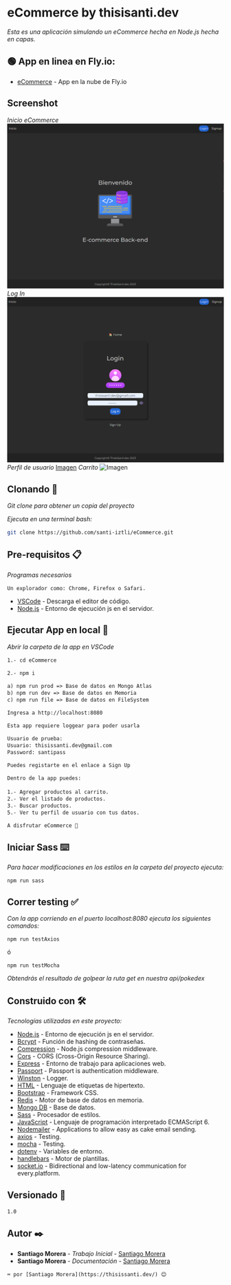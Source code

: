 # eCommerce by thisisanti.dev

_Esta es una aplicación simulando un eCommerce hecha en Node.js hecha en capas._

## 🟢 App en linea en Fly.io:

-   [eCommerce]("url_aqui") - App en la nube de Fly.io

## Screenshot

_Inicio eCommerce_
![Imagen](/public/img/Screenshot%202023-04-06%20083531.png)
_Log In_
![Imagen](/public/img/Screenshot%202023-04-06%20083548.png)
_Perfil de usuario_
[Imagen](/public/img/ScreenshotFavoritos.webp)
_Carrito_
![Imagen](/public/img/ScreenshotBuscador.webp)

## Clonando 🚀

_Git clone para obtener un copia del proyecto_

_Ejecuta en una terminal bash:_

```bash
git clone https://github.com/santi-iztli/eCommerce.git
```

## Pre-requisitos 📋

_Programas necesarios_

```
Un explorador como: Chrome, Firefox o Safari.
```

-   [VSCode](https://code.visualstudio.com/) - Descarga el editor de código.
-   [Node.js](https://nodejs.org/es/docs) - Entorno de ejecución js en el servidor.

## Ejecutar App en local 🔧

_Abrir la carpeta de la app en VSCode_

```
1.- cd eCommerce
```

```
2.- npm i
```

```
a) npm run prod => Base de datos en Mongo Atlas
b) npm run dev => Base de datos en Memoria
c) npm run file => Base de datos en FileSystem
```

```
Ingresa a http://localhost:8080
```

```
Esta app requiere loggear para poder usarla
```

```
Usuario de prueba:
Usuario: thisissanti.dev@gmail.com
Password: santipass
```

```
Puedes registarte en el enlace a Sign Up
```

```
Dentro de la app puedes:

1.- Agregar productos al carrito.
2.- Ver el listado de productos.
3.- Buscar productos.
5.- Ver tu perfil de usuario con tus datos.

```

```
A disfrutar eCommerce 🚀
```

## Iniciar Sass ⌨️

_Para hacer modificaciones en los estilos en la carpeta del proyecto ejecuta:_

```
npm run sass
```

## Correr testing ✅

_Con la app corriendo en el puerto localhost:8080 ejecuta los siguientes comandos:_

```
npm run testAxios
```

ó

```
npm run testMocha
```

_Obtendrás el resultado de golpear la ruta get en nuestra api/pokedex_

## Construido con 🛠️

_Tecnologías utilizadas en este proyecto:_

-   [Node.js](https://nodejs.org/es/docs) - Entorno de ejecución js en el servidor.
-   [Bcrypt](https://openbase.com/js/bcrypt/documentation) - Función de hashing de contraseñas.
-   [Compression](https://www.npmjs.com/package/compression) - Node.js compression middleware.
-   [Cors](https://www.npmjs.com/package/cors) - CORS (Cross-Origin Resource Sharing).
-   [Express](https://expressjs.com/es/) - Entorno de trabajo para aplicaciones web.
-   [Passport](https://www.passportjs.org/) - Passport is authentication middleware.
-   [Winston](https://www.npmjs.com/package/winston) - Logger.
-   [HTML](https://developer.mozilla.org/es/docs/Web/HTML) - Lenguaje de etiquetas de hipertexto.
-   [Bootstrap](https://getbootstrap.com/docs/5.2/getting-started/introduction/) - Framework CSS.
-   [Redis](https://redis.io/docs/getting-started/installation/install-redis-on-windows/) - Motor de base de datos en memoria.
-   [Mongo DB](https://www.mongodb.com/docs/) - Base de datos.
-   [Sass](https://sass-lang.com/documentation/) - Procesador de estilos.
-   [JavaScript](https://www.w3schools.com/js/js_es6.asp) - Lenguaje de programación interpretado ECMAScript 6.
-   [Nodemailer](https://nodemailer.com/usage/) - Applications to allow easy as cake email sending.
-   [axios](https://axios-http.com/docs/intro) - Testing.
-   [mocha](https://axios-http.com/docs/intro) - Testing.
-   [dotenv](https://www.npmjs.com/package/dotenv) - Variables de entorno.
-   [handlebars](https://handlebarsjs.com/guide/) - Motor de plantillas.
-   [socket.io](https://socket.io/get-started/chat) - Bidirectional and low-latency communication for every.platform.

## Versionado 📌

```
1.0
```

## Autor ✒️

-   **Santiago Morera** - _Trabajo Inicial_ - [Santiago Morera](https://thisissanti.dev/)
-   **Santiago Morera** - _Documentación_ - [Santiago Morera](https://thisissanti.dev/)

```
⌨️ por [Santiago Morera](https://thisissanti.dev/) 😊
```
